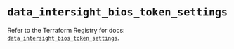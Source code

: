 # `data_intersight_bios_token_settings`

Refer to the Terraform Registry for docs: [`data_intersight_bios_token_settings`](https://registry.terraform.io/providers/ciscodevnet/intersight/1.0.71/docs/data-sources/bios_token_settings).
